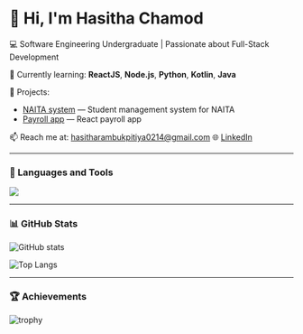# 👋 Hi, I'm Hasitha Chamod

💻 Software Engineering Undergraduate | Passionate about Full-Stack Development  

🌱 Currently learning: **ReactJS**, **Node.js**, **Python**, **Kotlin**, **Java**

🚀 Projects:
- [NAITA system](https://github.com/Hasitha02/NAITA-System) — Student management system for NAITA
- [Payroll app](https://github.com/Hasitha02/payroll-app) — React payroll app

📫 Reach me at: [hasitharambukpitiya0214@gmail.com](mailto:hasitharambukpitiya0214@gmail.com)
🌐 [LinkedIn](https://www.linkedin.com/in/hasitharambukpitiya/)

---

### 🧰 Languages and Tools
<p>
  <img src="https://skillicons.dev/icons?i=python,java,js,react,nodejs,sqlite,mysql,html,css,git,github" />
</p>

---

### 📊 GitHub Stats
![GitHub stats](https://github-readme-stats.vercel.app/api?username=Hasitha02&show_icons=true&theme=tokyonight)

![Top Langs](https://github-readme-stats.vercel.app/api/top-langs/?username=Hasitha02&layout=compact&theme=tokyonight)

---

### 🏆 Achievements
![trophy](https://github-profile-trophy.vercel.app/?username=Hasitha02&theme=gruvbox)
